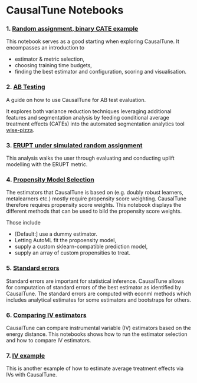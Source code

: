 # CausalTune Notebooks

### 1. [Random assignment, binary CATE example](https://github.com/transferwise/auto-causality/blob/pywhy-integration/notebooks/Random%20assignment%2C%20binary%20CATE%20example.ipynb)
This notebook serves as a good starting when exploring CausalTune. It encompasses an introduction to 
- estimator & metric selection, 
- choosing training time budgets,
- finding the best estimator and configuration, scoring and visualisation.

### 2. [AB Testing](https://github.com/transferwise/auto-causality/blob/pywhy-integration/notebooks/AB_testing.ipynb)

A guide on how to use CausalTune for AB test evaluation.

It explores both variance reduction techniques leveraging additional features and segmentation analysis by feeding conditional average treatment effects (CATEs) into the automated segmentation analytics tool [wise-pizza](https://github.com/transferwise/wise-pizza/).


### 3. [ERUPT under simulated random assignment](https://github.com/transferwise/auto-causality/blob/pywhy-integration/notebooks/ERUPT%20under%20simulated%20random%20assignment.ipynb)

This analysis walks the user through evaluating and conducting uplift modelling with the ERUPT metric. 

### 4. [Propensity Model Selection](https://github.com/transferwise/auto-causality/blob/pywhy-integration/notebooks/Propensity%20Model%20Selection.ipynb)

The estimators that CausalTune is based on (e.g. doubly robust learners, metalearners etc.) mostly require propensity score weighting. CausalTune therefore requires propensity score weights. This notebook displays the different methods that can be used to bild the propensity score weights.

Those include 
   - [Default:] use a dummy estimator.
   - Letting AutoML fit the propoensity model,
   - supply a custom sklearn-compatible prediction model,
   - supply an array of custom propensities to treat.

### 5. [Standard errors](https://github.com/transferwise/auto-causality/blob/pywhy-integration/notebooks/Standard%20errors.ipynb)
Standard errors are important for statistical inference. CausalTune allows for computation of standard errors of the best estimator as identified by CausalTune. The standard errors are computed with econml methods which includes analytical estimates for some estimators and bootstraps for others. 

### 6. [Comparing IV estimators](https://github.com/transferwise/auto-causality/blob/pywhy-integration/notebooks/Comparing%20IV%20Estimators.ipynb)
CausalTune can compare instrumental variable (IV) estimators based on the energy distance. This notebooks shows how to run the estimator selection and how to compare IV estimators. 

### 7. [IV example](https://github.com/transferwise/auto-causality/blob/pywhy-integration/notebooks/IV%20example%2C%20with%20Energy%20Distance.ipynb)
This is another example of how to estimate average treatment effects via IVs with CausalTune.



